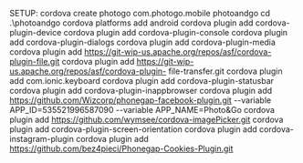 SETUP:
cordova create photogo com.photogo.mobile photoandgo
cd .\photoandgo
cordova platforms add android
cordova plugin add cordova-plugin-device
cordova plugin add cordova-plugin-console
cordova plugin add cordova-plugin-dialogs
cordova plugin add cordova-plugin-media
cordova plugin add https://git-wip-us.apache.org/repos/asf/cordova-plugin-file.git
cordova plugin add https://git-wip-us.apache.org/repos/asf/cordova-plugin- file-transfer.git
cordova plugin add com.ionic.keyboard
cordova plugin add cordova-plugin-statusbar
cordova plugin add cordova-plugin-inappbrowser
cordova plugin add https://github.com/Wizcorp/phonegap-facebook-plugin.git --variable APP_ID=535521996587090 --variable APP_NAME=Photo&Go
cordova plugin add https://github.com/wymsee/cordova-imagePicker.git
cordova plugin add cordova-plugin-screen-orientation
cordova plugin add cordova-instagram-plugin
cordova plugin add https://github.com/bez4pieci/Phonegap-Cookies-Plugin.git